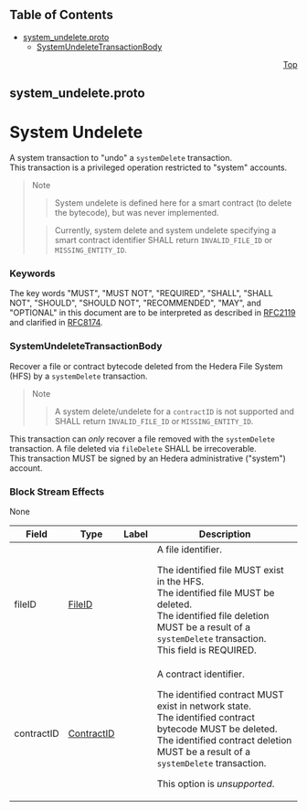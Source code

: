 ## Table of Contents

- [system_undelete.proto](#system_undelete-proto)
    - [SystemUndeleteTransactionBody](#proto-SystemUndeleteTransactionBody)
  



<a name="system_undelete-proto"></a>
<p align="right"><a href="#top">Top</a></p>

## system_undelete.proto
# System Undelete
A system transaction to "undo" a `systemDelete` transaction.<br/>
This transaction is a privileged operation restricted to "system"
accounts.

> Note
>> System undelete is defined here for a smart contract (to delete
>> the bytecode), but was never implemented.
>
>> Currently, system delete and system undelete specifying a smart
>> contract identifier SHALL return `INVALID_FILE_ID`
>> or `MISSING_ENTITY_ID`.

### Keywords
The key words "MUST", "MUST NOT", "REQUIRED", "SHALL", "SHALL NOT",
"SHOULD", "SHOULD NOT", "RECOMMENDED", "MAY", and "OPTIONAL" in this
document are to be interpreted as described in
[RFC2119](https://www.ietf.org/rfc/rfc2119) and clarified in
[RFC8174](https://www.ietf.org/rfc/rfc8174).


<a name="proto-SystemUndeleteTransactionBody"></a>

### SystemUndeleteTransactionBody
Recover a file or contract bytecode deleted from the Hedera File
System (HFS) by a `systemDelete` transaction.

> Note
>> A system delete/undelete for a `contractID` is not supported and
>> SHALL return `INVALID_FILE_ID` or `MISSING_ENTITY_ID`.

This transaction can _only_ recover a file removed with the `systemDelete`
transaction. A file deleted via `fileDelete` SHALL be irrecoverable.<br/>
This transaction MUST be signed by an Hedera administrative ("system")
account.

### Block Stream Effects
None


| Field | Type | Label | Description |
| ----- | ---- | ----- | ----------- |
| fileID | [FileID](#proto-FileID) |  | A file identifier. <p> The identified file MUST exist in the HFS.<br/> The identified file MUST be deleted.<br/> The identified file deletion MUST be a result of a `systemDelete` transaction.<br/> This field is REQUIRED. |
| contractID | [ContractID](#proto-ContractID) |  | A contract identifier. <p> The identified contract MUST exist in network state.<br/> The identified contract bytecode MUST be deleted.<br/> The identified contract deletion MUST be a result of a `systemDelete` transaction. <p> This option is _unsupported_. |





 <!-- end messages -->

 <!-- end enums -->

 <!-- end HasExtensions -->

 <!-- end services -->



